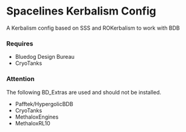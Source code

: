 # Spacelines Kerbalism Config
A Kerbalism config based on SSS and ROKerbalism to work with BDB

### Requires
- Bluedog Design Bureau
- CryoTanks

### Attention
The following BD_Extras are used and should not be installed.

- Pafftek/HypergolicBDB
- CryoTanks
- MethaloxEngines
- MethaloxRL10